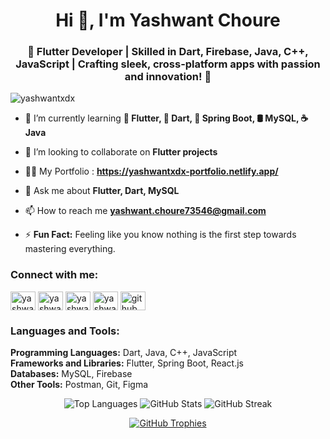 <h1 align="center">Hi 👋, I'm Yashwant Choure</h1>
<h3 align="center">🚀 Flutter Developer | Skilled in Dart, Firebase, Java, C++, JavaScript | Crafting sleek, cross-platform apps with passion and innovation! 🌟</h3>

<p align="left"> <img src="https://komarev.com/ghpvc/?username=yashwantxdx&label=Profile%20views&color=0e75b6&style=flat" alt="yashwantxdx" /> </p>

- 🌱 I’m currently learning **🌟 Flutter, 🚀 Dart, 🍃 Spring Boot, 🛢️ MySQL, ☕ Java**

- 🤝 I’m looking to collaborate on **Flutter projects**

- 👨‍💻 My Portfolio : **https://yashwantxdx-portfolio.netlify.app/**

- 💬 Ask me about **Flutter, Dart, MySQL**

- 📫 How to reach me **yashwant.choure73546@gmail.com**

- ⚡ **Fun Fact:** Feeling like you know nothing is the first step towards mastering everything.

<h3 align="left">Connect with me:</h3>
<p align="left">
<a href="https://linkedin.com/in/yashwant-choure-514737231" target="blank"><img align="center" src="https://raw.githubusercontent.com/rahuldkjain/github-profile-readme-generator/master/src/images/icons/Social/linked-in-alt.svg" alt="yashwant-choure-514737231" height="30" width="40" /></a>
<a href="https://instagram.com/yashwantchoure__" target="blank"><img align="center" src="https://raw.githubusercontent.com/rahuldkjain/github-profile-readme-generator/master/src/images/icons/Social/instagram.svg" alt="yashwantchoure__" height="30" width="40" /></a>
<a href="https://www.leetcode.com/yashwantxdx" target="blank"><img align="center" src="https://raw.githubusercontent.com/rahuldkjain/github-profile-readme-generator/master/src/images/icons/Social/leet-code.svg" alt="yashwantxdx" height="30" width="40" /></a>
<a href="https://auth.geeksforgeeks.org/user/yashwantxdx" target="blank"><img align="center" src="https://raw.githubusercontent.com/rahuldkjain/github-profile-readme-generator/master/src/images/icons/Social/geeks-for-geeks.svg" alt="yashwantxdx" height="30" width="40" /></a>
<a href="https://github.com/yashwantxdx" target="blank"><img align="center" src="https://raw.githubusercontent.com/rahuldkjain/github-profile-readme-generator/master/src/images/icons/Social/github.svg" alt="github" height="30" width="40" /></a>
</p>

<h3 align="left">Languages and Tools:</h3>
<p align="left">
  <strong>Programming Languages:</strong> Dart, Java, C++, JavaScript <br>
  <strong>Frameworks and Libraries:</strong> Flutter, Spring Boot, React.js <br>
  <strong>Databases:</strong> MySQL, Firebase <br>
  <strong>Other Tools:</strong> Postman, Git, Figma
</p>

<p align="center">
  <img src="https://github-readme-stats.vercel.app/api/top-langs?username=yashwantxdx&show_icons=true&locale=en&layout=compact" alt="Top Languages" />
  <img src="https://github-readme-stats.vercel.app/api?username=yashwantxdx&show_icons=true&locale=en" alt="GitHub Stats" />
  <img src="https://github-readme-stats.vercel.app/api?username=yashwantxdx&show_icons=true&theme=radical" alt="GitHub Streak" />
</p>

<p align="center">
  <a href="https://github.com/ryo-ma/github-profile-trophy">
    <img src="https://github-profile-trophy.vercel.app/?username=yashwantxdx&theme=algolia" alt="GitHub Trophies" />
  </a>
</p>
